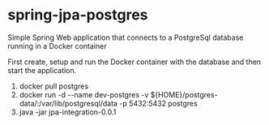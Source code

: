 # spring-jpa-postgres

Simple Spring Web application that connects to a PostgreSql database running in a Docker container

First create, setup and run the Docker container with the database and then start the application.

1. docker pull postgres
2. docker run -d --name dev-postgres -v ${HOME}/postgres-data/:/var/lib/postgresql/data -p 5432:5432 postgres
3. java -jar jpa-integration-0.0.1